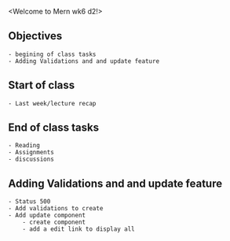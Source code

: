 <Welcome to Mern wk6 d2!>

## Objectives
    - begining of class tasks
    - Adding Validations and and update feature

## Start of class
    - Last week/lecture recap

## End of class tasks
    - Reading
    - Assignments
    - discussions

## Adding Validations and and update feature
    - Status 500
    - Add validations to create
    - Add update component
        - create component
        - add a edit link to display all
